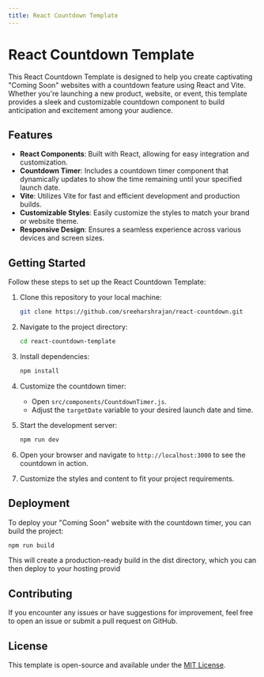 ```yaml
---
title: React Countdown Template
---
```


# React Countdown Template

This React Countdown Template is designed to help you create captivating "Coming Soon" websites with a countdown feature using React and Vite. Whether you're launching a new product, website, or event, this template provides a sleek and customizable countdown component to build anticipation and excitement among your audience.

## Features

- **React Components**: Built with React, allowing for easy integration and customization.
- **Countdown Timer**: Includes a countdown timer component that dynamically updates to show the time remaining until your specified launch date.
- **Vite**: Utilizes Vite for fast and efficient development and production builds.
- **Customizable Styles**: Easily customize the styles to match your brand or website theme.
- **Responsive Design**: Ensures a seamless experience across various devices and screen sizes.

## Getting Started

Follow these steps to set up the React Countdown Template:

1. Clone this repository to your local machine:

   ```bash
   git clone https://github.com/sreeharshrajan/react-countdown.git
   ```

2. Navigate to the project directory:

   ```bash
   cd react-countdown-template
   ```

3. Install dependencies:

   ```bash
   npm install
   ```

4. Customize the countdown timer:

   - Open `src/components/CountdownTimer.js`.
   - Adjust the `targetDate` variable to your desired launch date and time.

5. Start the development server:

   ```bash
   npm run dev
   ```

6. Open your browser and navigate to `http://localhost:3000` to see the countdown in action.

7. Customize the styles and content to fit your project requirements.

## Deployment

To deploy your "Coming Soon" website with the countdown timer, you can build the project:

```bash
npm run build
```
This will create a production-ready build in the dist directory, which you can then deploy to your hosting provid

## Contributing
If you encounter any issues or have suggestions for improvement, feel free to open an issue or submit a pull request on GitHub.

## License
This template is open-source and available under the [MIT License](https://mit-license.org/).
